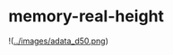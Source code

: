 # memory-real-height

!([../images/adata_d50.png](https://github.com/rnvp/memory-real-height/blob/main/images/xpg_d50.jpg))

